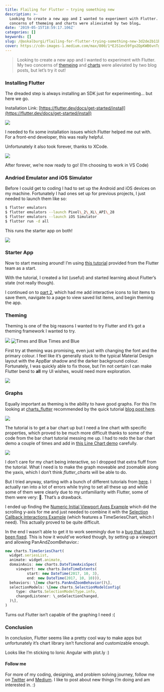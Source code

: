```yaml
---
title: Flailing for Flutter — trying something new
description: >-
  Looking to create a new app and I wanted to experiment with Flutter. My two
  concerns of themeing and charts were alieviated by two blog…
date: '2019-05-15T18:59:17.106Z'
categories: []
keywords: []
slug: /@askalburgi/flailing-for-flutter-trying-something-new-3d2de2b11bbe
cover: https://cdn-images-1.medium.com/max/800/1*EJS1ev59fgo2DpKWB6vnTg.png
---
```


> Looking to create a new app and I wanted to experiment with Flutter. My two concerns of [themeing](https://medium.com/@mx_tino/flutter-themes-9cebc0fecd1d) and [charts](https://medium.com/flutter-io/beautiful-animated-charts-for-flutter-164940780b8c) were alieviated by two blog posts, but let’s try it out!

### Installing Flutter

The dreaded step is always installing an SDK just for experimenting… but here we go.

Installation Link: [https://flutter.dev/docs/get-started/install](https://flutter.dev/docs/get-started/install)

![](https://cdn-images-1.medium.com/max/800/1*-Qz-Ht_Wt7XtfUiBO2tehg.png)

I needed to fix some installation issues which Flutter helped me out with. For a front-end developer, this was really helpful.

Unfortunately it also took forever, thanks to XCode.

![](https://cdn-images-1.medium.com/max/800/1*MuJ50QXKz3DI7FsuyFtWxQ.png)

After forever, we’re now ready to go! (I’m choosing to work in VS Code)

### Andriod Emulator and iOS Simulator

Before I could get to coding I had to set up the Android and iOS devices on my machine. Fortunately I had ones set up for previous projects, I just needed to launch them like so:

```bash
$ flutter emulators  
$ flutter emulators --launch Pixel\_2\_XL\_API\_28  
$ flutter emulators --launch iOS Simulator  
$ flutter run -d all
```

This runs the starter app on both!

![](https://cdn-images-1.medium.com/max/800/1*NriZDJE1wntOJXn0xB8j-w.png)

### Starter App

Now to start messing around! I’m using [this tutorial](https://flutter.dev/docs/get-started/codelab) provided from the Flutter team as a start.

With the tutorial, I created a list (useful) and started learning about Flutter’s state (not really though).

I continued on to [part 2](https://codelabs.developers.google.com/codelabs/first-flutter-app-pt2/#0), which had me add interactive icons to list items to save them, navigate to a page to view saved list items, and begin theming the app.

### Theming

Theming is one of the big reasons I wanted to try Flutter and it’s got a theming framework I wanted to try.

![](https://cdn-images-1.medium.com/max/600/1*SGb5vC4lmEvxolDwI2Lm5g.png)
![Times and Blue](https://cdn-images-1.medium.com/max/600/1*1IDC32PB1JC_3w4vOUC7lQ.png)
Times and Blue

First try at theming was promising, even just with changing the font and the primary colour. I feel like it’s generally stuck to the typical Material Design layout with the AppBar shadow and the darker background colour. Fortunately, I was quickly able to fix those, but I’m not certain I can make Flutter bend to **all** my UI wishes, would need more exploration.

![](https://cdn-images-1.medium.com/max/800/1*740y6H3WRm8JEZPbSM8tcQ.png)

### Graphs

Equally important as theming is the ability to have good graphs. For this I’m looking at [charts\_flutter](https://pub.dev/packages/charts_flutter) recommended by the quick tutorial [blog post here](https://medium.com/flutter-io/beautiful-animated-charts-for-flutter-164940780b8c).

![](https://cdn-images-1.medium.com/max/800/1*k3PI_0RZuvvD9CQRGYHfTQ.png)

The tutorial is to get a bar chart up but I need a line chart with specific properties, which proved to be much more difficult thanks to some of the code from the bar chart tutorial messing me up. I had to redo the bar chart demo a couple of times and add in [this Line Chart demo](https://google.github.io/charts/flutter/example/time_series_charts/simple) carefully.

![](https://cdn-images-1.medium.com/max/800/1*EJS1ev59fgo2DpKWB6vnTg.png)

I don’t care for my chart being interactive, so I dropped that extra fluff from the tutorial. What I need is to make the graph moveable and zoomable along the yaxis, which I don’t think _flutter\_charts_ will be able to do.

But I tried anyway, starting with a bunch of different tutorials from [here](https://google.github.io/charts/flutter/gallery.html). I actually ran into a lot of errors while trying to set all these up and while some of them were clearly due to my unfamiliarity with Flutter, some of them were very: 🤨. That’s a drawback.

I ended up finding the [Numeric Initial Viewport Axes Example](https://google.github.io/charts/flutter/example/axes/numeric_initial_viewport) which did the scrolling y-axis for me and just needed to combine it with the [Selection Callback Interactions Example](https://google.github.io/charts/flutter/example/behaviors/selection_callback_example.html) (which features a TimeSeriesChart, which I need). This actually proved to be quite difficult.

In the end I wasn’t able to get it to work seemingly due to a [bug that hasn’t been fixed](https://github.com/google/charts/issues/134). This is how it would’ve worked though, by setting up a viewport and allowing PanAndZoomBehavior.:

```javascript
new charts.TimeSeriesChart(  
  widget.seriesList,  
  animate: widget.animate,  
  domainAxis: new charts.DateTimeAxisSpec(  
     viewport: new charts.DateTimeExtents(  
          start: new DateTime(2017, 10, 3),   
          end: new DateTime(2017, 10, 10))),  
  behaviors: \[new charts.PanAndZoomBehavior()\],  
  selectionModels: \[new charts.SelectionModelConfig(  
     type: charts.SelectionModelType.info,  
     changedListener: \_onSelectionChanged,  
  )\],  
)
```

Turns out Flutter isn’t capable of the graphing I need :(

### Conclusion

In conclusion, Flutter seems like a pretty cool way to make apps but unfortunately it’s chart library isn’t functional and customizable enough.

Looks like I’m sticking to Ionic Angular with plot.ly :)

#### Follow me

For more of my coding, designing, and problem solving journey, follow me on [Twitter](https://twitter.com/askalburgi) and [Medium](https://medium.com/arjunkalburgi). I like to post about new things I’m doing and am interested in. :)